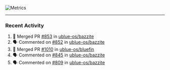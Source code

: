 ![Metrics](https://metrics.lecoq.io/KyleGospo?template=classic&base=header%2C%20activity%2C%20community%2C%20repositories%2C%20metadata&base.indepth=false&base.hireable=false&base.skip=false&config.timezone=America%2FLos_Angeles)

---
### Recent Activity
<!--START_SECTION:activity-->
1. 🎉 Merged PR [#853](https://github.com/ublue-os/bazzite/pull/853) in [ublue-os/bazzite](https://github.com/ublue-os/bazzite)
2. 🗣 Commented on [#852](https://github.com/ublue-os/bazzite/issues/852#issuecomment-1977758690) in [ublue-os/bazzite](https://github.com/ublue-os/bazzite)
3. 🎉 Merged PR [#1010](https://github.com/ublue-os/bluefin/pull/1010) in [ublue-os/bluefin](https://github.com/ublue-os/bluefin)
4. 🗣 Commented on [#845](https://github.com/ublue-os/bazzite/issues/845#issuecomment-1977009976) in [ublue-os/bazzite](https://github.com/ublue-os/bazzite)
5. 🗣 Commented on [#809](https://github.com/ublue-os/bazzite/issues/809#issuecomment-1976138970) in [ublue-os/bazzite](https://github.com/ublue-os/bazzite)
<!--END_SECTION:activity-->

